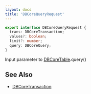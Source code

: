 ```yaml
---
layout: docs
title: 'DBCoreQueryRequest'
---
```


```ts
export interface DBCoreQueryRequest {
  trans: DBCoreTransaction;
  values?: boolean;
  limit?: number;
  query: DBCoreQuery;
}
```
Input parameter to [DBCoreTable](DBCoreTable).query()

## See Also
* [DBCoreTransaction](DBCoreTransaction)
